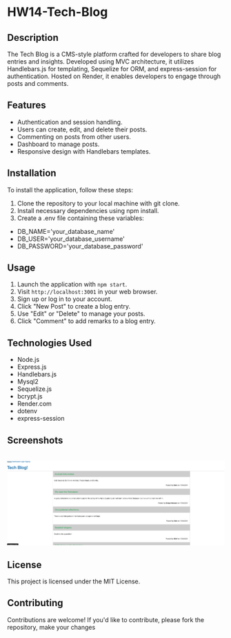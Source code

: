 # HW14-Tech-Blog

## Description

The Tech Blog is a CMS-style platform crafted for developers to share blog entries and insights. Developed using MVC architecture, it utilizes Handlebars.js for templating, Sequelize for ORM, and express-session for authentication. Hosted on Render, it enables developers to engage through posts and comments.

## Features

* Authentication and session handling.
* Users can create, edit, and delete their posts.
* Commenting on posts from other users.
* Dashboard to manage posts.
* Responsive design with Handlebars templates.

## Installation

To install the application, follow these steps:
1. Clone the repository to your local machine with git clone.
2. Install necessary dependencies using npm install.
3. Create a .env file containing these variables:
* DB_NAME='your_database_name'
* DB_USER='your_database_username'
* DB_PASSWORD='your_database_password'


## Usage

1. Launch the application with `npm start`.
2. Visit `http://localhost:3001` in your web browser.
3. Sign up or log in to your account.
4. Click "New Post" to create a blog entry.
5. Use "Edit" or "Delete" to manage your posts.
6. Click "Comment" to add remarks to a blog entry.

## Technologies Used

* Node.js
* Express.js
* Handlebars.js
* Mysql2
* Sequelize.js
* bcrypt.js
* Render.com
* dotenv
* express-session


## Screenshots

<br><img src="./public/assets/tech-blog.png" alt="screenshot of starting page"/>

## License

This project is licensed under the MIT License. 

## Contributing

Contributions are welcome! If you'd like to contribute, please fork the repository, make your changes